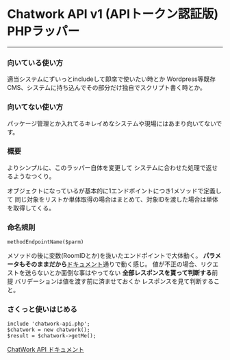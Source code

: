 # Chatwork API v1 (APIトークン認証版) PHPラッパー
- - -

### 向いている使い方
適当システムにずいっとincludeして即席で使いたい時とか
Wordpress等既存CMS、システムに持ち込んでその部分だけ独自でスクリプト書く時とか。

### 向いてない使い方
パッケージ管理とか入れてるキレイめなシステムや現場にはあまり向いてないです。

### 概要
よりシンプルに、このラッパー自体を変更して
システムに合わせた処理で返せるようなつくり。

オブジェクトになっているが基本的に1エンドポイントにつき1メソッドで定義して
同じ対象をリストか単体取得の場合はまとめて、対象IDを渡した場合は単体を取得してくる。

### 命名規則
`methodEndpointName($parm)`

メソッドの後に変数(RoomIDとか)を抜いたエンドポイントで大体動く。
**パラメータもそのままだから**[ドキュメント](http://developer.chatwork.com/ja/ "ドキュメント")通りで動く感じ。
値が不正の場合、リクエストを送らないとか面倒な事はやってない
**全部レスポンスを貰って判断する**前提
バリデーションは値を渡す前に済ませておくか
レスポンスを見て判断すること。

### さくっと使いはじめる
```
include 'chatwork-api.php';
$chatwork = new chatwork();
$result = $chatwork->getMe();
```

[ChatWork API ドキュメント](http://developer.chatwork.com/ja/ "ChatWork API ドキュメント")